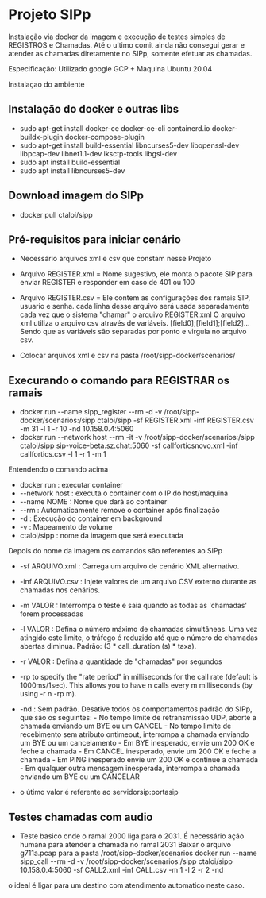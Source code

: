 # Projeto SIPp

Instalação via docker da imagem e execução de testes simples de REGISTROS e Chamadas.
Até o ultimo comit ainda não consegui gerar e atender as chamadas diretamente no SIPp, somente efetuar as chamadas.

Especificação:
Utilizado google GCP + Maquina Ubuntu 20.04

Instalaçao do ambiente
## Instalação do docker e outras libs
- sudo apt-get install docker-ce docker-ce-cli containerd.io docker-buildx-plugin docker-compose-plugin
- sudo apt-get install build-essential libncurses5-dev libopenssl-dev libpcap-dev libnet1.1-dev lksctp-tools libgsl-dev
- sudo apt install build-essential
- sudo apt install libncurses5-dev

## Download imagem do SIPp
- docker pull ctaloi/sipp

## Pré-requisitos para iniciar cenário
- Necessário arquivos xml e csv que constam nesse Projeto

- Arquivo REGISTER.xml = Nome sugestivo, ele monta o pacote SIP para enviar REGISTER e responder em caso de 401 ou 100

- Arquivo REGISTER.csv = Ele contem as configurações dos ramais SIP, usuario e senha.
	cada linha desse arquivo será usada separadamente cada vez que o sistema "chamar" o arquivo REGISTER.xml
	O arquivo xml utiliza o arquivo csv através de variáveis. [field0];[field1];[field2]...
	Sendo que as variáveis são separadas por ponto e virgula no arquivo csv.

- Colocar arquivos xml e csv na pasta /root/sipp-docker/scenarios/

## Execurando o comando para REGISTRAR os ramais
- docker run --name sipp_register --rm -d -v /root/sipp-docker/scenarios:/sipp ctaloi/sipp -sf REGISTER.xml -inf REGISTER.csv -m 31 -l 1 -r 10 -nd 10.158.0.4:5060
- docker run --network host --rm -it -v /root/sipp-docker/scenarios:/sipp ctaloi/sipp sip-voice-beta.sz.chat:5060 -sf callforticsnovo.xml -inf callfortics.csv  -l 1 -r 1 -m 1

Entendendo o comando acima

- docker run : executar container
-  --network host : executa o container com o IP do host/maquina
- --name NOME : Nome que dará ao container
- --rm : Automaticamente remove o container após finalização
- -d : Execução do container em background
- -v : Mapeamento de volume
- ctaloi/sipp : nome da imagem que será executada

Depois do nome da imagem os comandos são referentes ao SIPp

- -sf ARQUIVO.xml : Carrega um arquivo de cenário XML alternativo.
- -inf ARQUIVO.csv : Injete valores de um arquivo CSV externo durante as chamadas nos cenários.
- -m VALOR : Interrompa o teste e saia quando as todas as 'chamadas' forem processadas
- -l VALOR : Defina o número máximo de chamadas simultâneas. Uma vez atingido este limite, o tráfego é reduzido até que o número de chamadas abertas diminua. Padrão: (3 * call_duration (s) * taxa).
- -r VALOR : Defina a quantidade de "chamadas" por segundos
- -rp to specify the "rate period" in milliseconds for the call rate (default is 1000ms/1sec). This allows you to have n calls every m milliseconds (by using -r n -rp m).
- -nd : Sem padrão. Desative todos os comportamentos padrão do SIPp, que são os seguintes:
                      - No tempo limite de retransmissão UDP, aborte a chamada enviando um BYE ou um CANCEL
                      - No tempo limite de recebimento sem atributo ontimeout, interrompa a chamada enviando um BYE ou um cancelamento
                      - Em BYE inesperado, envie um 200 OK e feche a chamada
                      - Em CANCEL inesperado, envie um 200 OK e feche a chamada
                      - Em PING inesperado envie um 200 OK e continue a chamada
                      - Em qualquer outra mensagem inesperada, interrompa a chamada enviando um BYE ou um CANCELAR

- o útimo valor é referente ao servidorsip:portasip



## Testes chamadas com audio
- Teste basico onde o ramal 2000 liga para o 2031. É necessário ação humana para atender a chamada no ramal 2031
Baixar o arquivo g711a.pcap para a pasta /root/sipp-docker/scenarios
docker run --name sipp_call --rm -d -v /root/sipp-docker/scenarios:/sipp ctaloi/sipp 10.158.0.4:5060 -sf CALL2.xml -inf CALL.csv -m 1 -l 2 -r 2 -nd

o ideal é ligar para um destino com atendimento automatico neste caso.
